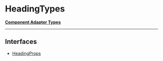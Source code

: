 # HeadingTypes

[**Component Adapter Types**](component-inventory.md)

***

## Interfaces

- [HeadingProps](Heading.HeadingTypes.Interface.HeadingProps.md)
